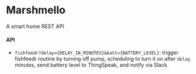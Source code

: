 # Marshmello
A smart home REST API

#### API

* `fishfeedr?delay={DELAY_IN_MINUTES}&batt={BATTERY_LEVEL}`: trigger fishfeedr routine by turning off pump, scheduling to turn it on after `delay` minutes, send battery level to ThingSpeak, and notify via Slack.
